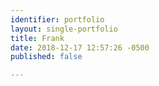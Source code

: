 ```yaml
---
identifier: portfolio
layout: single-portfolio
title: Frank
date: 2018-12-17 12:57:26 -0500
published: false

---
```

